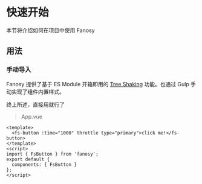 # 快速开始

本节将介绍如何在项目中使用 Fanosy

## 用法

### 手动导入

Fanosy 提供了基于 ES Module 开箱即用的 [Tree Shaking](https://webpack.js.org/guides/tree-shaking/) 功能。也通过 Gulp 手动实现了组件内置样式。

终上所述，直接用就行了

> App.vue

```vue
<template>
  <fs-button :time="1000" throttle type="primary">click me!</fs-button>
</template>
<script>
import { FsButton } from 'fanosy';
export default {
  components: { FsButton }
};
</script>
```
